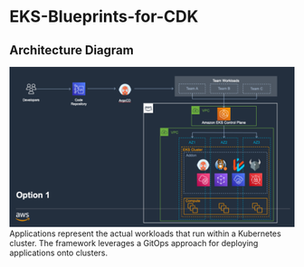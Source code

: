 # EKS-Blueprints-for-CDK
## Architecture Diagram
![Architecture for EKS Blueprints](./Images/EKS.png)
Applications represent the actual workloads that run within a Kubernetes cluster. The framework leverages a GitOps approach for deploying applications onto clusters.
